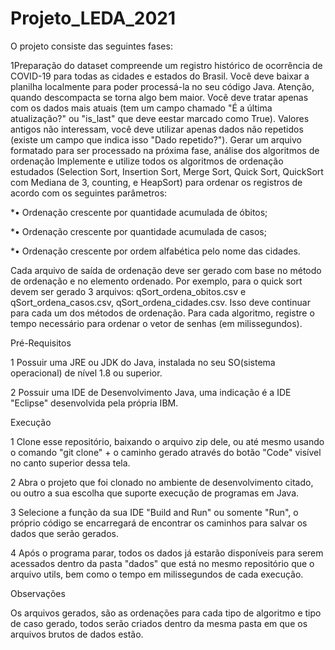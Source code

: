# Projeto_LEDA_2021
O projeto consiste das seguintes fases:

1Preparação do dataset compreende um registro histórico de ocorrência de COVID-19 para todas as cidades e estados do Brasil. Você deve baixar a planilha localmente para poder processá-la no seu código Java. Atenção, quando descompacta se torna algo bem maior. Você deve tratar apenas com os dados mais atuais (tem um campo chamado "É a última atualização?" ou "is_last" que deve eestar marcado como True). Valores antigos não interessam, você deve utilizar apenas dados não repetidos (existe um campo que indica isso "Dado repetido?").
Gerar um arquivo formatado para ser processado na próxima fase, análise dos algoritmos de ordenação Implemente e utilize todos os algoritmos de ordenação estudados (Selection Sort, Insertion Sort, Merge Sort, Quick Sort, QuickSort com Mediana de 3, counting, e HeapSort) para ordenar os registros de acordo com os seguintes parâmetros:

*•	Ordenação crescente por quantidade acumulada de óbitos;

*•	Ordenação crescente por quantidade acumulada de casos;

*•	Ordenação crescente por ordem alfabética pelo nome das cidades.

Cada arquivo de saída de ordenação deve ser gerado com base no método de ordenação e no elemento ordenado. Por exemplo, para o quick sort devem ser gerado 3 arquivos: qSort_ordena_obitos.csv e qSort_ordena_casos.csv, qSort_ordena_cidades.csv. Isso deve continuar para cada um dos métodos de ordenação. Para cada algoritmo, registre o tempo necessário para ordenar o vetor de senhas (em milissegundos).


Pré-Requisitos

1  Possuir uma JRE ou JDK do Java, instalada no seu SO(sistema operacional) de nível 1.8 ou superior.

2  Possuir uma IDE de Desenvolvimento Java, uma indicação é a IDE "Eclipse" desenvolvida pela própria IBM.


Execução

1  Clone esse repositório, baixando o arquivo zip dele, ou até mesmo usando o comando "git clone" + o caminho gerado através do botão "Code" visível no canto superior dessa tela.

2  Abra o projeto que foi clonado no ambiente de desenvolvimento citado, ou outro a sua escolha que suporte execução de programas em Java.

3  Selecione a função da sua IDE "Build and Run" ou somente "Run", o próprio código se encarregará de encontrar os caminhos para salvar os dados que serão gerados.

4  Após o programa parar, todos os dados já estarão disponíveis para serem acessados dentro da pasta "dados" que está no mesmo repositório que o arquivo utils, bem como o tempo em milissegundos de cada execução.



Observações

Os arquivos gerados, são as ordenações para cada tipo de algoritmo e tipo de caso gerado, todos serão criados dentro da mesma pasta em que os arquivos brutos de dados estão.
